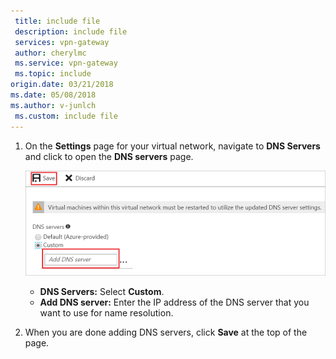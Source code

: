 ```yaml
---
 title: include file
 description: include file
 services: vpn-gateway
 author: cherylmc
 ms.service: vpn-gateway
 ms.topic: include
origin.date: 03/21/2018
ms.date: 05/08/2018
ms.author: v-junlch
 ms.custom: include file
---
```

1. On the **Settings** page for your virtual network, navigate to **DNS Servers** and click to open the **DNS servers** page.

    ![Specify a DNS server](./media/vpn-gateway-add-dns-rm-portal-include/specify-dns-server.png "Specify a DNS Server")

    - **DNS Servers:** Select **Custom**.
    - **Add DNS server:** Enter the IP address of the DNS server that you want to use for name resolution.

2. When you are done adding DNS servers, click **Save** at the top of the page.

<!-- ms.date: 05/08/2018 -->